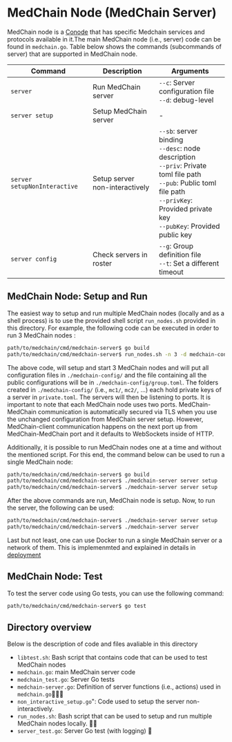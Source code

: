 # MedChain Node (MedChain Server)

MedChain node is a [Conode](https://github.com/dedis/cothority/tree/master/conode) that has specific Medchain services and protocols available in it.The  main  MedChain  node  (i.e.,  server)  code  can  be  found in `medchain.go`. Table below shows the commands (subcommands of server) that are supported in MedChain node.


| Command | Description | Arguments|
| ------ | ------ | ------ |
|`server`| Run MedChain server | `--c`: Server configuration file <br> `--d`: debug-level|
|`server setup`| Setup MedChain server | -
|`server setupNonInteractive` | Setup server non-interactively  |`--sb`: server binding <br> `--desc`: node description <br> `--priv`: Private toml file path <br> `--pub`: Public toml file path <br> `--privKey`: Provided private key <br> `--pubKey`: Provided public key |
|`server config` | Check servers in roster  | `--g`: Group definition file <br> `--t`: Set a different timeout|


## MedChain Node: Setup and Run

The easiest way to setup and run multiple MedChain nodes (locally and as a shell process) is to use the provided shell script `run_nodes.sh` provided in this directory. For example, the following code can be executed in order to run 3 MedChain nodes :

```bash
path/to/medchain/cmd/medchain-server$ go build
path/to/medchain/cmd/medchain-server$ run_nodes.sh -n 3 -d medchain-config
```    
The above code, will setup and start 3 MedChain nodes and will put all configuration files in `./medchain-config/` and the file containing all the public configurations will be in `./medchain-config/group.toml`. The folders created in `./medchain-config/` (i.e., `mc1/`, `mc2/`, ...) each hold private keys of a server in `private.toml`. The servers will then be listening to ports. It is important to note that each MedChain node uses two ports. MedChain-MedChain communication is automatically secured via TLS when you use the unchanged configuration from MedChain server setup. However, MedChain-client communication happens on the next port up from MedChain-MedChain port and it defaults to WebSockets inside of HTTP.

Additionally, it is possible to run MedChain nodes one at a time and without the mentioned script. For this end, the command below can be used to run a single MedChain node:
```bash
path/to/medchain/cmd/medchain-server$ go build
path/to/medchain/cmd/medchain-server$ ./medchain-server server setup
path/to/medchain/cmd/medchain-server$ ./medchain-server server setup
```

After the above commands are run, MedChain node is setup. Now, to run the server, the following can be used:
```bash
path/to/medchain/cmd/medchain-server$ ./medchain-server server setup
path/to/medchain/cmd/medchain-server$ ./medchain-server server
```

Last but not least, one can use Docker to run a single MedChain server or a network of them. This is implemenmted and explained in details in [deployment](deployment)

## MedChain Node: Test

To test the server code using Go tests, you can use the following command:

```bash
path/to/medchain/cmd/medchain-server$ go test 
```

## Directory overview

Below is the description of code and files avaliable in this directory

- `libtest.sh`: Bash script that contains code that can be used to test MedChain nodes
- `medchain.go`: main MedChain server code
- `medchain_test.go`: Server Go tests
- `medchain-server.go`: Definition of server functions (i.e., actions) used in `medchain.go`
- `non_interactive_setup.go`": Code used to setup the server non-interactively. 
- `run_nodes.sh`: Bash script that can be used to setup and run multiple MedChain nodes locally. 
- `server_test.go`: Server Go test (with logging) 